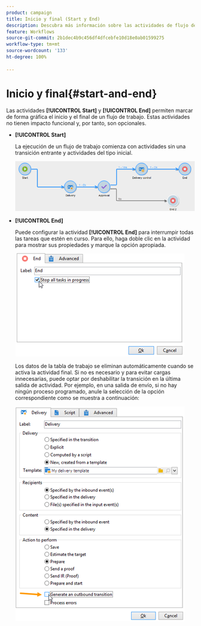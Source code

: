 ```yaml
---
product: campaign
title: Inicio y final (Start y End)
description: Descubra más información sobre las actividades de flujo de trabajo de Inicio y final (Start y End)
feature: Workflows
source-git-commit: 2b1dec4b9c456df4dfcebfe10d18e0ab01599275
workflow-type: tm+mt
source-wordcount: '133'
ht-degree: 100%

---
```


# Inicio y final{#start-and-end}



Las actividades **[!UICONTROL Start]** y **[!UICONTROL End]** permiten marcar de forma gráfica el inicio y el final de un flujo de trabajo. Estas actividades no tienen impacto funcional y, por tanto, son opcionales.

* **[!UICONTROL Start]**

   La ejecución de un flujo de trabajo comienza con actividades sin una transición entrante y actividades del tipo inicial.

   ![](assets/s_user_segmentation_start_stop.png)

* **[!UICONTROL End]**

   Puede configurar la actividad **[!UICONTROL End]** para interrumpir todas las tareas que estén en curso. Para ello, haga doble clic en la actividad para mostrar sus propiedades y marque la opción apropiada.

   ![](assets/s_user_segmentation_end.png)

   Los datos de la tabla de trabajo se eliminan automáticamente cuando se activa la actividad final. Si no es necesario y para evitar cargas innecesarias, puede optar por deshabilitar la transición en la última salida de actividad. Por ejemplo, en una salida de envío, si no hay ningún proceso programado, anule la selección de la opción correspondiente como se muestra a continuación:

   ![](assets/s_advuser_delivery_option_no_output.png)
